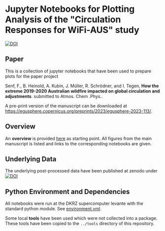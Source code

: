 # Jupyter Notebooks for Plotting Analysis of the "Circulation Responses for WiFi-AUS" study

[![DOI](https://zenodo.org/badge/DOI/10.5281/zenodo.7575809.svg)](https://doi.org/10.5281/zenodo.7575809)


## Paper
This is a collection of jupyter notebooks that have been used to prepare plots for the paper project

Senf, F., B. Heinold, A. Kubin, J. Müller, R. Schrödner, and I. Tegen, **How the extreme 2019-2020 Australian wildfire impacted on global circulation and adjustments**. submitted to Atmos. Chem .Phys..

A pre-print version of the manuscript can be downloaded at https://egusphere.copernicus.org/preprints/2023/egusphere-2023-113/.


## Overview
An **overview** is provided [here](nbooks/00-Overview.ipynb) as starting point. All figures from the main manuscript is listed and links to the corresponding notebooks are given. 


## Underlying Data
The underlying post-processed data have been published at zenodo under [![DOI](https://zenodo.org/badge/DOI/10.5281/zenodo.7568466.svg)](https://doi.org/10.5281/zenodo.7568466)




## Python Environment and Dependencies
All notebooks were run at the DKRZ supercomputer levante with the standard python module. See [environment.yml](environment.yml). 

Some local **tools** have been used which were not collected into a package. These tools have been copied to the `../tools` directory of this repository. 



